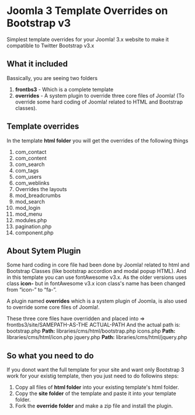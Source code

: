 # Joomla 3 Template Overrides on Bootstrap v3
Simplest template overrides for your Joomla! 3.x website to make it compatible to Twitter Bootstrap v3.x

What it included
--------
Bassically, you are seeing two folders 
1. **frontbs3** - Which is a complete template
2. **overrides** - A system plugin to override three core files of Joomla! (To override some hard coding of Joomla! related to HTML and Bootstrap classes).

Template overrides
--------
In the template **html folder** you will get the overrides of the following things
1. com_contact
2. com_content
3. com_search
4. com_tags
5. com_users
6. com_weblinks
7. Overrides the layouts
8. mod_breadcrumbs
9. mod_search
10. mod_login
11. mod_menu
12. modules.php
13. pagination.php
14. component.php

About Sytem Plugin
--------
Some hard coding in core file had been done by Joomla! related to html and Bootstrap Classes (like bootstrap accordion and modal popup HTML). And in this template you can use fontAwesome v3.x.
As the older versions uses class **icon-** but in fontAwesome v3.x icon class's name has been changed from “icon-” to “fa-”.

A plugin named **overrides** which is a system plugin of Joomla, is also used to override some core files of Joomla!.

These three core files have overridden and placed into => frontbs3/site/SAMEPATH-AS-THE ACTUAL-PATH
And the actual path is:
bootstrap.php 	**Path:** libraries/cms/html/bootstrap.php
icons.php 	**Path:** libraries/cms/html/icon.php
jquery.php 	**Path:** libraries/cms/html/jquery.php


So what you need to do
--------
If you donot want the full template for your site and want only Bootstrap 3 work for your existig template, then you just need to do followins steps:
1. Copy all files of **html folder** into your existing template's html folder.
2. Copy the **site folder** of the template and paste it into your template folder.
3. Fork the **override folder** and make a zip file and install the plugin.
